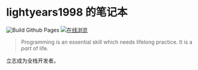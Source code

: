 # lightyears1998 的笔记本

![Build Github Pages](https://github.com/lightyears1998/notebook/workflows/Build%20Github%20Pages/badge.svg) [![在线浏览](https://img.shields.io/badge/%E5%9C%A8%E7%BA%BF%E6%B5%8F%E8%A7%88-https://lightyears1998.github.io%2Fnotebook%2F-informational)](https://lightyears1998.github.io/notebook/)

> Programming is an essential skill which needs lifelong practice. It is a *part* of life.

立志成为全栈开发者。
